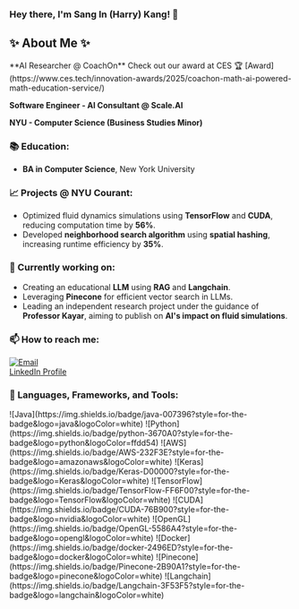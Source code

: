 ### Hey there, I'm Sang In (Harry) Kang! 👋

## ✨ About Me ✨
<p align="left"> 
**AI Researcher @ CoachOn**  
Check out our award at CES 🏆  
[Award](https://www.ces.tech/innovation-awards/2025/coachon-math-ai-powered-math-education-service/)

**Software Engineer - AI Consultant @ Scale.AI**

**NYU - Computer Science (Business Studies Minor)**

### 📚 Education:
- **BA in Computer Science**, New York University

### 📈 Projects @ NYU Courant:
- Optimized fluid dynamics simulations using **TensorFlow** and **CUDA**, reducing computation time by **56%**.
- Developed **neighborhood search algorithm** using **spatial hashing**, increasing runtime efficiency by **35%**.

</p>

### 🚀 Currently working on:
- Creating an educational **LLM** using **RAG** and **Langchain**.
- Leveraging **Pinecone** for efficient vector search in LLMs.
- Leading an independent research project under the guidance of **Professor Kayar**, aiming to publish on **AI's impact on fluid simulations**.

<p align="left">

### 📫 How to reach me:
[![Email](https://img.shields.io/badge/Email-D14836?style=for-the-badge&logo=gmail&logoColor=white)](mailto:your-email)  
[LinkedIn Profile](https://www.linkedin.com/in/sang-in-kang-a256b9b0/)

### 🔭 Languages, Frameworks, and Tools:
<p align="left">
![Java](https://img.shields.io/badge/java-007396?style=for-the-badge&logo=java&logoColor=white)
![Python](https://img.shields.io/badge/python-3670A0?style=for-the-badge&logo=python&logoColor=ffdd54)
![AWS](https://img.shields.io/badge/AWS-232F3E?style=for-the-badge&logo=amazonaws&logoColor=white)
![Keras](https://img.shields.io/badge/Keras-D00000?style=for-the-badge&logo=Keras&logoColor=white)
![TensorFlow](https://img.shields.io/badge/TensorFlow-FF6F00?style=for-the-badge&logo=TensorFlow&logoColor=white)
![CUDA](https://img.shields.io/badge/CUDA-76B900?style=for-the-badge&logo=nvidia&logoColor=white)
![OpenGL](https://img.shields.io/badge/OpenGL-5586A4?style=for-the-badge&logo=opengl&logoColor=white)
![Docker](https://img.shields.io/badge/docker-2496ED?style=for-the-badge&logo=docker&logoColor=white)
![Pinecone](https://img.shields.io/badge/Pinecone-2B90A1?style=for-the-badge&logo=pinecone&logoColor=white)
![Langchain](https://img.shields.io/badge/Langchain-3F53F5?style=for-the-badge&logo=langchain&logoColor=white)
</p>

